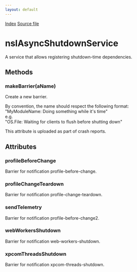 ```yaml
---
layout: default
---
```

<div id='links'><a href="../index.html">Index</a>
<a href="http://dxr.mozilla.org/mozilla-central/source/toolkit/components/asyncshutdown/nsIAsyncShutdown.idl">Source file</a>
</div>

# nsIAsyncShutdownService #
  
A service that allows registering shutdown-time dependencies.  
  

## Methods ##

### makeBarrier(aName) ###
  
Create a new barrier.  
  
By convention, the name should respect the following format:  
"MyModuleName: Doing something while it's time"  
e.g.  
"OS.File: Waiting for clients to flush before shutting down"  
  
This attribute is uploaded as part of crash reports.  
  

## Attributes ##

### profileBeforeChange ###
  
Barrier for notification profile-before-change.  
  

### profileChangeTeardown ###
  
Barrier for notification profile-change-teardown.  
  

### sendTelemetry ###
  
Barrier for notification profile-before-change2.  
  

### webWorkersShutdown ###
  
Barrier for notification web-workers-shutdown.  
  

### xpcomThreadsShutdown ###
  
Barrier for notification xpcom-threads-shutdown.  
  
